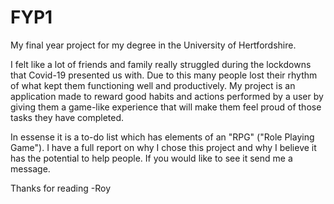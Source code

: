 # FYP1
My final year project for my degree in the University of Hertfordshire.

I felt like a lot of friends and family really struggled during the lockdowns that Covid-19 presented us with.
Due to this many people lost their rhythm of what kept them functioning well and productively.
My project is an application made to reward good habits and actions performed by a user by giving them a game-like experience
that will make them feel proud of those tasks they have completed.

In essense it is a to-do list which has elements of an "RPG" ("Role Playing Game").
I have a full report on why I chose this project and why I believe it has the potential to help people.
If you would like to see it send me a message.

Thanks for reading
-Roy
